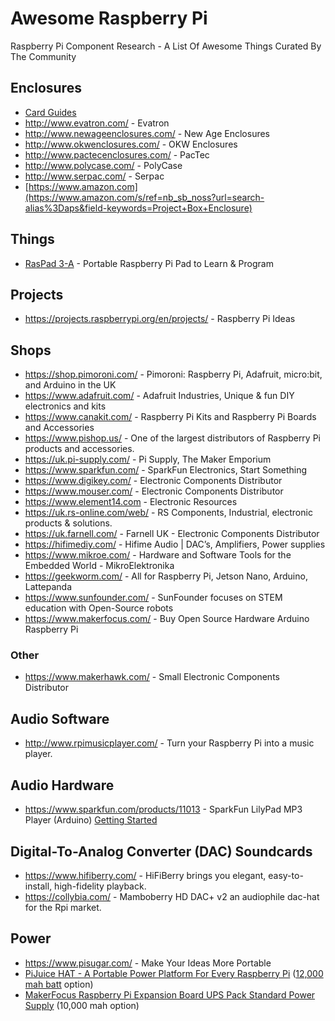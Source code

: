 # Awesome Raspberry Pi
Raspberry Pi Component Research - A List Of Awesome Things Curated By The Community

## Enclosures
- [Card Guides](https://www.essentracomponents.com/en-us/s/card-guides)
- http://www.evatron.com/ - Evatron
- http://www.newageenclosures.com/ - New Age Enclosures
- http://www.okwenclosures.com/ - OKW Enclosures
- http://www.pactecenclosures.com/ - PacTec
- http://www.polycase.com/ - PolyCase
- http://www.serpac.com/ - Serpac
- [https://www.amazon.com](https://www.amazon.com/s/ref=nb_sb_noss?url=search-alias%3Daps&field-keywords=Project+Box+Enclosure)

## Things
- [RasPad 3-A](https://www.sunfounder.com/products/raspberrypi-tablet-raspad) - Portable Raspberry Pi Pad to Learn & Program

## Projects
- https://projects.raspberrypi.org/en/projects/ - Raspberry Pi Ideas

## Shops
- https://shop.pimoroni.com/ - Pimoroni: Raspberry Pi, Adafruit, micro:bit, and Arduino in the UK
- https://www.adafruit.com/ - Adafruit Industries, Unique & fun DIY electronics and kits
- https://www.canakit.com/ - Raspberry Pi Kits and Raspberry Pi Boards and Accessories
- https://www.pishop.us/ - One of the largest distributors of Raspberry Pi products and accessories.
- https://uk.pi-supply.com/ - Pi Supply, The Maker Emporium
- https://www.sparkfun.com/ - SparkFun Electronics, Start Something
- https://www.digikey.com/ - Electronic Components Distributor
- https://www.mouser.com/ - Electronic Components Distributor
- https://www.element14.com - Electronic Resources
- https://uk.rs-online.com/web/ - RS Components, Industrial, electronic products & solutions.
- https://uk.farnell.com/ - Farnell UK - Electronic Components Distributor
- https://hifimediy.com/ - Hifime Audio |  DAC’s, Amplifiers, Power supplies
- https://www.mikroe.com/ - Hardware and Software Tools for the Embedded World - MikroElektronika
- https://geekworm.com/ - All for Raspberry Pi, Jetson Nano, Arduino, Lattepanda
- https://www.sunfounder.com/ - SunFounder focuses on STEM education with Open-Source robots
- https://www.makerfocus.com/ - Buy Open Source Hardware Arduino Raspberry Pi

### Other
- https://www.makerhawk.com/ - Small Electronic Components Distributor

## Audio Software
- http://www.rpimusicplayer.com/ - Turn your Raspberry Pi into a music player.

## Audio Hardware
- https://www.sparkfun.com/products/11013 - SparkFun LilyPad MP3 Player (Arduino) [Getting Started][1]

## Digital-To-Analog Converter (DAC) Soundcards
- https://www.hifiberry.com/ - HiFiBerry brings you elegant, easy-to-install, high-fidelity playback.
- https://collybia.com/ - Mamboberry HD DAC+ v2 an audiophile dac-hat for the Rpi market.
 
## Power
- https://www.pisugar.com/ - Make Your Ideas More Portable
- [PiJuice HAT - A Portable Power Platform For Every Raspberry Pi][3] ([12,000 mah batt][2] option)
- [MakerFocus Raspberry Pi Expansion Board UPS Pack Standard Power Supply][4] (10,000 mah option)

[1]: https://learn.sparkfun.com/tutorials/getting-started-with-the-lilypad-mp3-player
[2]: https://uk.pi-supply.com/products/pijuice-12000mah-battery 
[3]: https://uk.pi-supply.com/products/pijuice-standard
[4]: https://www.makerfocus.com/collections/raspberry-pi/products/raspberry-pi-expansion-board-ups-pack-standard-power-supply
